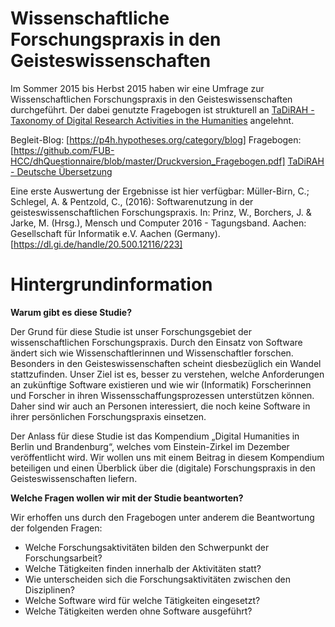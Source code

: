 # Wissenschaftliche Forschungspraxis in den Geisteswissenschaften

Im Sommer 2015 bis Herbst 2015 haben wir eine Umfrage zur Wissenschaftlichen Forschungspraxis in den Geisteswissenschaften durchgeführt. Der dabei genutzte Fragebogen ist strukturell an [TaDiRAH - Taxonomy of Digital Research Activities in the Humanities](http://tadirah.dariah.eu/vocab/index.php) angelehnt. 

Begleit-Blog: [https://p4h.hypotheses.org/category/blog]
Fragebogen: [https://github.com/FUB-HCC/dhQuestionnaire/blob/master/Druckversion_Fragebogen.pdf]
[TaDiRAH - Deutsche Übersetzung](https://github.com/FUB-HCC/dhQuestionnaire/tree/master/TaDiRAH-de)

Eine erste Auswertung der Ergebnisse ist hier verfügbar:
Müller-Birn, C.; Schlegel, A. & Pentzold, C., (2016): Softwarenutzung in der geisteswissenschaftlichen Forschungspraxis. In: Prinz, W., Borchers, J. & Jarke, M. (Hrsg.), Mensch und Computer 2016 - Tagungsband. Aachen: Gesellschaft für Informatik e.V. Aachen (Germany). [https://dl.gi.de/handle/20.500.12116/223]

# Hintergrundinformation

**Warum gibt es diese Studie?**

Der Grund für diese Studie ist unser Forschungsgebiet der wissenschaftlichen Forschungspraxis. Durch den Einsatz von Software ändert sich wie Wissenschaftlerinnen und Wissenschaftler forschen. Besonders in den Geisteswissenschaften scheint diesbezüglich ein Wandel stattzufinden. Unser Ziel ist es, besser zu verstehen, welche Anforderungen an zukünftige Software existieren und wie wir (Informatik) Forscherinnen und Forscher in ihren Wissensschaffungsprozessen unterstützen können. Daher sind wir auch an Personen interessiert, die noch keine Software in ihrer persönlichen Forschungspraxis einsetzen.

Der Anlass für diese Studie ist das Kompendium „Digital Humanities in Berlin und Brandenburg“, welches vom Einstein-Zirkel im Dezember veröffentlicht wird. Wir wollen uns mit einem Beitrag in diesem Kompendium beteiligen und einen Überblick über die (digitale) Forschungspraxis in den Geisteswissenschaften liefern.

**Welche Fragen wollen wir mit der Studie beantworten?**

Wir erhoffen uns durch den Fragebogen unter anderem die Beantwortung der folgenden Fragen:

* Welche Forschungsaktivitäten bilden den Schwerpunkt der Forschungsarbeit?
* Welche Tätigkeiten finden innerhalb der Aktivitäten statt?
* Wie unterscheiden sich die Forschungsaktivitäten zwischen den Disziplinen?
* Welche Software wird für welche Tätigkeiten eingesetzt?
* Welche Tätigkeiten werden ohne Software ausgeführt?

